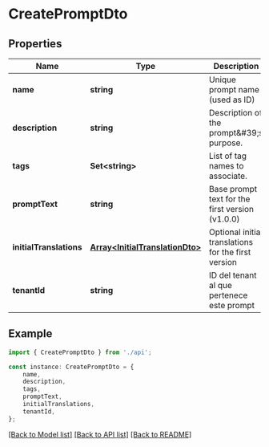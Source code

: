 # CreatePromptDto


## Properties

Name | Type | Description | Notes
------------ | ------------- | ------------- | -------------
**name** | **string** | Unique prompt name (used as ID) | [default to undefined]
**description** | **string** | Description of the prompt\&#39;s purpose. | [optional] [default to undefined]
**tags** | **Set&lt;string&gt;** | List of tag names to associate. | [optional] [default to undefined]
**promptText** | **string** | Base prompt text for the first version (v1.0.0) | [default to undefined]
**initialTranslations** | [**Array&lt;InitialTranslationDto&gt;**](InitialTranslationDto.md) | Optional initial translations for the first version | [optional] [default to undefined]
**tenantId** | **string** | ID del tenant al que pertenece este prompt | [default to undefined]

## Example

```typescript
import { CreatePromptDto } from './api';

const instance: CreatePromptDto = {
    name,
    description,
    tags,
    promptText,
    initialTranslations,
    tenantId,
};
```

[[Back to Model list]](../README.md#documentation-for-models) [[Back to API list]](../README.md#documentation-for-api-endpoints) [[Back to README]](../README.md)
